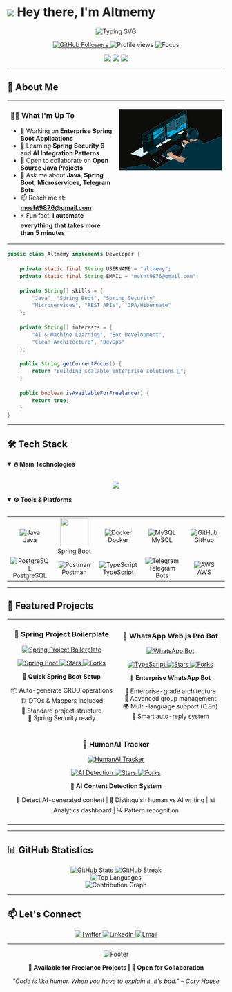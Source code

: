 # <img src="https://media.giphy.com/media/hvRJCLFzcasrR4ia7z/giphy.gif" width="35"> Hey there, I'm **Altmemy**

<div align="center">
  
<img src="https://readme-typing-svg.demolab.com?font=Fira+Code&weight=600&size=28&duration=3000&pause=1000&color=6DB33F&center=true&vCenter=true&width=600&lines=Java+%26+Spring+Boot+Developer;AI+Enthusiast+%26+Innovator;Telegram+Bot+Creator;Open+Source+Contributor" alt="Typing SVG" />

</div>

<p align="center">
  <a href="https://github.com/altmemy?tab=followers">
    <img src="https://img.shields.io/github/followers/altmemy?label=Followers&style=for-the-badge&color=blue" alt="GitHub Followers" />
  </a>
  <img src="https://komarev.com/ghpvc/?username=altmemy&style=for-the-badge&color=green" alt="Profile views"/>
  <img src="https://img.shields.io/badge/Focus-Backend_Development-red?style=for-the-badge" alt="Focus" />
</p>

<p align="center">
  <a href="https://twitter.com/altmemy199">
    <img src="https://img.shields.io/badge/Twitter-1DA1F2?style=for-the-badge&logo=twitter&logoColor=white" />
  </a>
  <a href="https://www.linkedin.com/in/altmemy/">
    <img src="https://img.shields.io/badge/LinkedIn-0077B5?style=for-the-badge&logo=linkedin&logoColor=white" />
  </a>
  <a href="mailto:mosht9876@gmail.com">
    <img src="https://img.shields.io/badge/Email-D14836?style=for-the-badge&logo=gmail&logoColor=white" />
  </a>
</p>

---

## 🚀 **About Me**

<table>
  <tr>
    <td valign="top" width="50%">

### 👨‍💻 **What I'm Up To**

- 🔭 Working on **Enterprise Spring Boot Applications**
- 🌱 Learning **Spring Security 6** and **AI Integration Patterns**
- 🤝 Open to collaborate on **Open Source Java Projects**
- 💬 Ask me about **Java, Spring Boot, Microservices, Telegram Bots**
- 📫 Reach me at: **mosht9876@gmail.com**
- ⚡ Fun fact: **I automate everything that takes more than 5 minutes**

</td>
<td valign="top" width="50%">
<br>
<img src="https://raw.githubusercontent.com/Potential17/Potential17/master/user%20(2).gif" alt="Coding" />
</td>
</tr>
</table>

```java
public class Altmemy implements Developer {
    
    private static final String USERNAME = "altmemy";
    private static final String EMAIL = "mosht9876@gmail.com";
    
    private String[] skills = {
        "Java", "Spring Boot", "Spring Security",
        "Microservices", "REST APIs", "JPA/Hibernate"
    };
    
    private String[] interests = {
        "AI & Machine Learning", "Bot Development",
        "Clean Architecture", "DevOps"
    };
    
    public String getCurrentFocus() {
        return "Building scalable enterprise solutions 🚀";
    }
    
    public boolean isAvailableForFreelance() {
        return true;
    }
}
```

---

## 🛠️ **Tech Stack**

<details open>
<summary><b>🔥 Main Technologies</b></summary>
<br>

<p align="center">
  <img src="https://skillicons.dev/icons?i=java,spring,maven,gradle,hibernate,postgres,mysql,docker,kubernetes,git&theme=dark&perline=5" />
</p>
</details>

<details open>
<summary><b>⚙️ Tools & Platforms</b></summary>
<br>

<table align="center">
<tr>
<td align="center" width="96">
<img src="https://techstack-generator.vercel.app/java-icon.svg" alt="Java" width="65" height="65" />
<br>Java
</td>
<td align="center" width="96">
<img src="https://cdn.jsdelivr.net/gh/devicons/devicon/icons/spring/spring-original.svg" width="65" height="65" />
<br>Spring Boot
</td>
<td align="center" width="96">
<img src="https://techstack-generator.vercel.app/docker-icon.svg" alt="Docker" width="65" height="65" />
<br>Docker
</td>
<td align="center" width="96">
<img src="https://techstack-generator.vercel.app/mysql-icon.svg" alt="MySQL" width="65" height="65" />
<br>MySQL
</td>
<td align="center" width="96">
<img src="https://techstack-generator.vercel.app/github-icon.svg" alt="GitHub" width="65" height="65" />
<br>GitHub
</td>
</tr>
<tr>
<td align="center" width="96">
<img src="https://cdn.jsdelivr.net/gh/devicons/devicon/icons/postgresql/postgresql-original.svg" alt="PostgreSQL" width="65" height="65" />
<br>PostgreSQL
</td>
<td align="center" width="96">
<img src="https://www.vectorlogo.zone/logos/getpostman/getpostman-icon.svg" alt="Postman" width="65" height="65" />
<br>Postman
</td>
<td align="center" width="96">
<img src="https://techstack-generator.vercel.app/ts-icon.svg" alt="TypeScript" width="65" height="65" />
<br>TypeScript
</td>
<td align="center" width="96">
<img src="https://upload.wikimedia.org/wikipedia/commons/8/82/Telegram_logo.svg" alt="Telegram" width="65" height="65" />
<br>Telegram Bots
</td>
<td align="center" width="96">
<img src="https://techstack-generator.vercel.app/aws-icon.svg" alt="AWS" width="65" height="65" />
<br>AWS
</td>
</tr>
</table>
</details>

---

## 💼 **Featured Projects**

<div align="center">
<table>
<tr>
<td width="50%">
<h3 align="center">🚀 Spring Project Boilerplate</h3>
<div align="center">
  <a href="https://github.com/altmemy/spring-project-boilerplate" target="_blank">
    <img src="https://github-readme-stats.vercel.app/api/pin/?username=altmemy&repo=spring-project-boilerplate&theme=dark&hide_border=true" alt="Spring Project Boilerplate" />
  </a>
  <p>
    <a href="https://github.com/altmemy/spring-project-boilerplate">
      <img src="https://img.shields.io/badge/Java-Spring_Boot-6DB33F?style=flat-square&logo=spring&logoColor=white" alt="Spring Boot">
    </a>
    <a href="https://github.com/altmemy/spring-project-boilerplate/stargazers">
      <img src="https://img.shields.io/github/stars/altmemy/spring-project-boilerplate?style=flat-square&color=yellow" alt="Stars">
    </a>
    <a href="https://github.com/altmemy/spring-project-boilerplate/network/members">
      <img src="https://img.shields.io/github/forks/altmemy/spring-project-boilerplate?style=flat-square&color=blue" alt="Forks">
    </a>
  </p>
  <p><strong>🎯 Quick Spring Boot Setup</strong></p>
  <p>📦 Auto-generate CRUD operations<br>
  🏗️ DTOs & Mappers included<br>
  📁 Standard project structure<br>
  🔐 Spring Security ready</p>
</div>
</td>
<td width="50%">
<h3 align="center">🤖 WhatsApp Web.js Pro Bot</h3>
<div align="center">
  <a href="https://github.com/altmemy/wwebjs-pro-bot" target="_blank">
    <img src="https://github-readme-stats.vercel.app/api/pin/?username=altmemy&repo=wwebjs-pro-bot&theme=dark&hide_border=true" alt="WhatsApp Bot" />
  </a>
  <p>
    <a href="https://github.com/altmemy/wwebjs-pro-bot">
      <img src="https://img.shields.io/badge/TypeScript-Node.js-3178C6?style=flat-square&logo=typescript&logoColor=white" alt="TypeScript">
    </a>
    <a href="https://github.com/altmemy/wwebjs-pro-bot/stargazers">
      <img src="https://img.shields.io/github/stars/altmemy/wwebjs-pro-bot?style=flat-square&color=yellow" alt="Stars">
    </a>
    <a href="https://github.com/altmemy/wwebjs-pro-bot/network/members">
      <img src="https://img.shields.io/github/forks/altmemy/wwebjs-pro-bot?style=flat-square&color=blue" alt="Forks">
    </a>
  </p>
  <p><strong>💼 Enterprise WhatsApp Bot</strong></p>
  <p>🏢 Enterprise-grade architecture<br>
  👥 Advanced group management<br>
  🌍 Multi-language support (i18n)<br>
  🔄 Smart auto-reply system</p>
</div>
</td>
</tr>
<tr>
<td colspan="2">
<h3 align="center">🧠 HumanAI Tracker</h3>
<div align="center">
  <a href="https://github.com/altmemy/humanai-tracker" target="_blank">
    <img src="https://github-readme-stats.vercel.app/api/pin/?username=altmemy&repo=humanai-tracker&theme=dark&hide_border=true" alt="HumanAI Tracker" />
  </a>
  <p>
    <a href="https://github.com/altmemy/humanai-tracker">
      <img src="https://img.shields.io/badge/AI-Detection-FF6B6B?style=flat-square&logo=openai&logoColor=white" alt="AI Detection">
    </a>
    <a href="https://github.com/altmemy/humanai-tracker/stargazers">
      <img src="https://img.shields.io/github/stars/altmemy/humanai-tracker?style=flat-square&color=yellow" alt="Stars">
    </a>
    <a href="https://github.com/altmemy/humanai-tracker/network/members">
      <img src="https://img.shields.io/github/forks/altmemy/humanai-tracker?style=flat-square&color=blue" alt="Forks">
    </a>
  </p>
  <p><strong>🎯 AI Content Detection System</strong></p>
  <p>🤖 Detect AI-generated content | 👤 Distinguish human vs AI writing | 📊 Analytics dashboard | 🔍 Pattern recognition</p>
</div>
</td>
</tr>
</table>
</div>

---

## 📊 **GitHub Statistics**

<div align="center">
  <img src="https://github-readme-stats.vercel.app/api?username=altmemy&show_icons=true&count_private=true&theme=dark&hide_border=true&include_all_commits=true" alt="GitHub Stats" width="49%" />
  <img src="https://github-readme-streak-stats.herokuapp.com/?user=altmemy&theme=dark&hide_border=true" alt="GitHub Streak" width="49%" />
</div>

<div align="center">
  <img src="https://github-readme-stats.vercel.app/api/top-langs/?username=altmemy&layout=compact&theme=dark&hide_border=true&langs_count=10" alt="Top Languages" width="40%" />
</div>

<div align="center">
  <img src="https://github-readme-activity-graph.vercel.app/graph?username=altmemy&theme=react-dark&hide_border=true&area=true" alt="Contribution Graph" width="95%" />
</div>

---

## 📫 **Let's Connect**

<div align="center">
  <a href="https://twitter.com/altmemy199">
    <img src="https://img.shields.io/badge/Twitter-@altmemy199-1DA1F2?style=for-the-badge&logo=twitter&logoColor=white" alt="Twitter" />
  </a>
  <a href="https://www.linkedin.com/in/altmemy/">
    <img src="https://img.shields.io/badge/LinkedIn-Al--Tamimi-0077B5?style=for-the-badge&logo=linkedin&logoColor=white" alt="LinkedIn" />
  </a>
  <a href="mailto:mosht9876@gmail.com">
    <img src="https://img.shields.io/badge/Email-mosht9876@gmail.com-D14836?style=for-the-badge&logo=gmail&logoColor=white" alt="Email" />
  </a>
</div>

---

<div align="center">
  <img src="https://capsule-render.vercel.app/api?type=waving&color=gradient&height=100&section=footer&text=Thanks%20for%20visiting!&fontSize=20&fontAlignY=70" alt="Footer" />
  
  <p>
    <strong>💼 Available for Freelance Projects | 🤝 Open for Collaboration</strong>
  </p>
  
  <p>
    <em>"Code is like humor. When you have to explain it, it's bad." – Cory House</em>
  </p>
</div>
